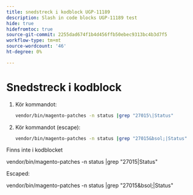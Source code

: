```yaml
---
title: snedstreck i kodblock UGP-11189
description: Slash in code blocks UGP-11189 test
hide: true
hidefromtoc: true
source-git-commit: 2255dad674f1b4d456ffb50ebec9313bc4b3d7f5
workflow-type: tm+mt
source-wordcount: '46'
ht-degree: 0%

---
```


# Snedstreck i kodblock

1. Kör kommandot:

   ```bash
   vendor/bin/magento-patches -n status |grep "27015\|Status"
   ```

1. Kör kommandot (escape):

   ```bash
   vendor/bin/magento-patches -n status |grep "27015&bsol;|Status"
   ```

Finns inte i kodblocket

vendor/bin/magento-patches -n status |grep &quot;27015\|Status&quot;

Escaped:

vendor/bin/magento-patches -n status |grep &quot;27015&amp;bsol;|Status&quot;

